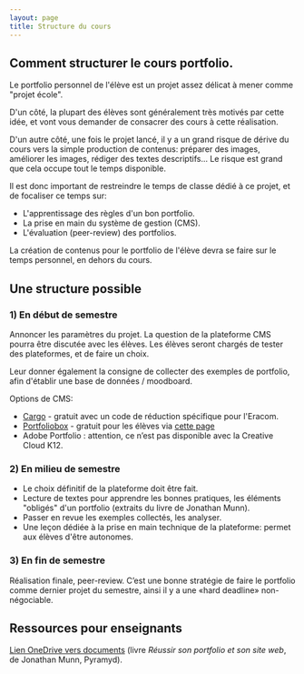 ```yaml
---
layout: page
title: Structure du cours
---
```


## Comment structurer le cours portfolio.

Le portfolio personnel de l'élève est un projet assez délicat à mener comme "projet école".

D'un côté, la plupart des élèves sont généralement très motivés par cette idée, et vont vous demander de consacrer des cours à cette réalisation.

D'un autre côté, une fois le projet lancé, il y a un grand risque de dérive du cours vers la simple production de contenus: préparer des images, améliorer les images, rédiger des textes descriptifs... Le risque est grand que cela occupe tout le temps disponible.

Il est donc important de restreindre le temps de classe dédié à ce projet, et de focaliser ce temps sur:

- L'apprentissage des règles d'un bon portfolio.
- La prise en main du système de gestion (CMS).
- L'évaluation (peer-review) des portfolios.

La création de contenus pour le portfolio de l'élève devra se faire sur le temps personnel, en dehors du cours.

## Une structure possible

### 1) En début de semestre

Annoncer les paramètres du projet. La question de la plateforme CMS pourra être discutée avec les élèves. Les élèves seront chargés de tester des plateformes, et de faire un choix. 

Leur donner également la consigne de collecter des exemples de portfolio, afin d'établir une base de données / moodboard.

Options de CMS:

- [Cargo](https://cargo.site/Students) - gratuit avec un code de réduction spécifique pour l'Eracom.
- [Portfoliobox](https://www.portfoliobox.net/fr/) - gratuit pour les élèves via [cette page](https://www.portfoliobox.net/fr/students)
- Adobe Portfolio : attention, ce n’est pas disponible avec la Creative Cloud K12.

### 2) En milieu de semestre

- Le choix définitif de la plateforme doit être fait. 
- Lecture de textes pour apprendre les bonnes pratiques, les éléments "obligés" d'un portfolio (extraits du livre de Jonathan Munn). 
- Passer en revue les exemples collectés, les analyser.
- Une leçon dédiée à la prise en main technique de la plateforme: permet aux élèves d'être autonomes.

### 3) En fin de semestre

Réalisation finale, peer-review. C’est une bonne stratégie de faire le portfolio comme dernier projet du semestre, ainsi il y a une «hard deadline» non-négociable.

## Ressources pour enseignants

[Lien OneDrive vers documents](https://eduvaud-my.sharepoint.com/:f:/g/personal/pr51kln_eduvaud_ch/Eh0E_y-u04BAjNduAb9YVtsBk-_ocwr3eINJVZ46fxGVYw) (livre *Réussir son portfolio et son site web*, de Jonathan Munn, Pyramyd).
